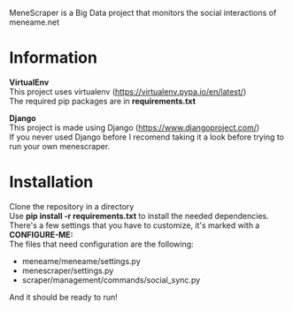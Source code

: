 MeneScraper is a Big Data project that monitors the social interactions of meneame.net

<h1>Information</h1>

<b>VirtualEnv</b><br>
This project uses virtualenv (https://virtualenv.pypa.io/en/latest/)<br>
The required pip packages are in <b>requirements.txt</b><br>

<b>Django</b><br>
This project is made using Django (https://www.djangoproject.com/)<br>
If you never used Django before I recomend taking it a look before trying to run your own menescraper.

<h1>Installation</h1>

Clone the repository in a directory<br>
Use <b>pip install -r requirements.txt</b> to install the needed dependencies.<br>
There's a few settings that you have to customize, it's marked with a <b>CONFIGURE-ME:</b><br>
The files that need configuration are the following:

<ul>
<li>meneame/meneame/settings.py</li>
<li>menescraper/settings.py</li>
<li>scraper/management/commands/social_sync.py</li>
</ul>

And it should be ready to run!<br>
